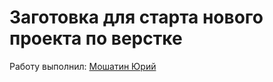 # Заготовка для старта нового проекта по верстке

Работу выполнил: [Мошатин Юрий](https://vk.com/moshatin)